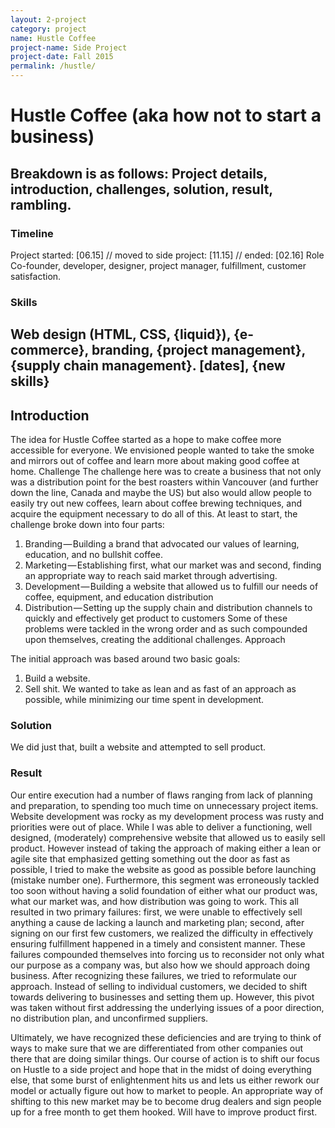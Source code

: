 ```yaml
---
layout: 2-project
category: project
name: Hustle Coffee
project-name: Side Project
project-date: Fall 2015
permalink: /hustle/
---
```


# Hustle Coffee (aka how not to start a business)

Breakdown is as follows: Project details, introduction, challenges, solution, result, rambling.
--- 
### Timeline
Project started: [06.15] // moved to side project: [11.15] // ended: [02.16]
Role
Co-founder, developer, designer, project manager, fulfillment, customer satisfaction.
### Skills
Web design (HTML, CSS, {liquid}), {e-commerce}, branding, {project management}, {supply chain management}.
[dates], {new skills}
--- 
## Introduction
The idea for Hustle Coffee started as a hope to make coffee more accessible for everyone. We envisioned people wanted to take the smoke and mirrors out of coffee and learn more about making good coffee at home.
Challenge
The challenge here was to create a business that not only was a distribution point for the best roasters within Vancouver (and further down the line, Canada and maybe the US) but also would allow people to easily try out new coffees, learn about coffee brewing techniques, and acquire the equipment necessary to do all of this. At least to start, the challenge broke down into four parts:
1. Branding — Building a brand that advocated our values of learning, education, and no bullshit coffee.
2. Marketing — Establishing first, what our market was and second, finding an appropriate way to reach said market through advertising.
3. Development — Building a website that allowed us to fulfill our needs of coffee, equipment, and education distribution
4. Distribution — Setting up the supply chain and distribution channels to quickly and effectively get product to customers
Some of these problems were tackled in the wrong order and as such compounded upon themselves, creating the additional challenges.
Approach

The initial approach was based around two basic goals:
1. Build a website.
2. Sell shit.
We wanted to take as lean and as fast of an approach as possible, while minimizing our time spent in development.

### Solution
We did just that, built a website and attempted to sell product.

### Result
Our entire execution had a number of flaws ranging from lack of planning and preparation, to spending too much time on unnecessary project items.
Website development was rocky as my development process was rusty and priorities were out of place. While I was able to deliver a functioning, well designed, (moderately) comprehensive website that allowed us to easily sell product. However instead of taking the approach of making either a lean or agile site that emphasized getting something out the door as fast as possible, I tried to make the website as good as possible before launching (mistake number one). Furthermore, this segment was erroneously tackled too soon without having a solid foundation of either what our product was, what our market was, and how distribution was going to work.
This all resulted in two primary failures: first, we were unable to effectively sell anything a cause de lacking a launch and marketing plan; second, after signing on our first few customers, we realized the difficulty in effectively ensuring fulfillment happened in a timely and consistent manner.
These failures compounded themselves into forcing us to reconsider not only what our purpose as a company was, but also how we should approach doing business.
After recognizing these failures, we tried to reformulate our approach. Instead of selling to individual customers, we decided to shift towards delivering to businesses and setting them up. However, this pivot was taken without first addressing the underlying issues of a poor direction, no distribution plan, and unconfirmed suppliers.

Ultimately, we have recognized these deficiencies and are trying to think of ways to make sure that we are differentiated from other companies out there that are doing similar things. Our course of action is to shift our focus on Hustle to a side project and hope that in the midst of doing everything else, that some burst of enlightenment hits us and lets us either rework our model or actually figure out how to market to people. An appropriate way of shifting to this new market may be to become drug dealers and sign people up for a free month to get them hooked. Will have to improve product first.